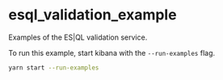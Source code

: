 # esql_validation_example

Examples of the ES|QL validation service.

To run this example, start kibana with the `--run-examples` flag.

```bash
yarn start --run-examples
```